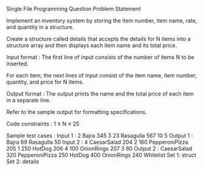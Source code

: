 Single File Programming Question
Problem Statement



﻿Implement an inventory system by storing the item number, item name, rate, and quantity in a structure. 



Create a structure called details that accepts the details for N items into a structure array and then displays each item name and its total price.

Input format :
The first line of input consists of the number of items N to be inserted.

For each item, the next lines of input consist of the item name, item number, quantity, and price for N items.

Output format :
The output prints the name and the total price of each item in a separate line.



Refer to the sample output for formatting specifications.

Code constraints :
1 ≤ N ≤ 25

Sample test cases :
Input 1 :
2
Bajra
345
3
23
Rasagulla
567
10
5
Output 1 :
Bajra 69
Rasagulla 50
Input 2 :
4
CaesarSalad
204
2
160
PepperoniPizza
205
1
250
HotDog
206
4
100
OnionRings
207
3
80
Output 2 :
CaesarSalad 320
PepperoniPizza 250
HotDog 400
OnionRings 240
Whitelist
Set 1:
struct
Set 2:
details